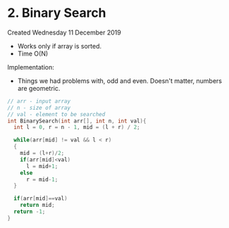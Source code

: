 # 2. Binary Search
Created Wednesday 11 December 2019

* Works only if array is sorted.
* Time O(N)

Implementation:

* Things we had problems with, odd and even. Doesn't matter, numbers are geometric.
```c++
// arr - input array
// n - size of array
// val - element to be searched
int BinarySearch(int arr[], int n, int val){
  int l = 0, r = n - 1, mid = (l + r) / 2;

  while(arr[mid] != val && l < r)
  {
    mid = (l+r)/2;
    if(arr[mid]<val)
      l = mid+1;
    else
      r = mid-1;
  }

  if(arr[mid]==val)
    return mid;
  return -1;
}
```

